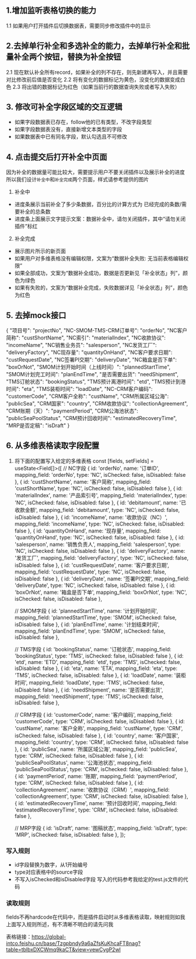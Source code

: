 

## 1.增加监听表格切换的能力
1.1 如果用户打开插件后切换数据表，需要同步修改插件中的显示

## 2.去掉单行补全和多选补全的能力，去掉单行补全和批量补全两个按钮，替换为补全按钮
2.1 现在默认补全所有record，如果补全的列不存在，则先新建再写入，并且需要对比修改前后值是否变化
2.2 将有变化的数据标记为黄色，没变化的数据变成白色
2.3 将出错的数据标记为红色（如果当前行的数据查询失败或者写入失败）

## 3. 修改可补全字段区域的交互逻辑
  - 如果字段数据表已存在，follow他的已有类型，不改字段类型
  - 如果字段数据表没有，直接新增文本类型的字段
  - 如果数据表中已有同名字段，默认勾选且不可修改

## 4. 点击提交后打开补全中页面
因为补全的数据量可能比较大，需要提示用户不要关闭插件以及展示补全的进度
所以我们设计`补全中`和`补全完成`两个页面，样式请参考提供的图片
1. 补全中
- 进度条展示当前补全了多少条数据，百分比的计算方式为 已经完成的条数/需要补全的总条数
- 进度条上面展示文字提示文案：数据补全中，请勿关闭插件，其中“请勿关闭插件”标红
2. 补全完成
- 展示图片所示的新页面
- 如果用户对多维表格没有编辑权限，文案为“数据补全失败: 无当前表格编辑权限”
- 如果全部成功，文案为“数据补全成功，数据是否更新见「补全状态」列”，颜色为绿色
- 如果有失败的，文案为“数据补全完成，失败数据详见「补全状态」列”，颜色为红色

## 5. 去掉mock接口
{
  "项目号": "projectNo",
  "NC-SMOM-TMS-CRM订单号": "orderNo",
  "NC客户简称": "custShortName",
  "NC索引": "materialIndex",
  "NC收款协议": "incomeName",
  "NC销售业务员": "salesperson",
  "NC发货工厂": "deliveryFactory",
  "NC现存量": "quantityOnHand",
  "NC客户要求日期": "custRequestDate",
  "NC签署PI交期": "deliveryDate",
  "NC箱盒是否下单": "boxOrNot",
  "SMOM计划开始时间（上线时间）": "plannedStartTime",
  "SMOM计划完工时间": "planEndTime",
  "是否需要出货": "needShipment",
  "TMS订舱状态": "bookingStatus",
  "TMS预计离港时间": "etd",
  "TMS预计到港时间": "eta",
  "TMS装柜时间": "loadDate",
  "NC-CRM客户编码": "customerCode",
  "CRM客户全称": "custName",
  "CRM所属区域公海": "publicSea",
  "CRM国家": "country",
  "CRM收款协议": "collectionAgreement",
  "CRM账期（天）": "paymentPeriod",
  "CRM公海池状态": "publicSeaPoolStatus",
  "CRM预计回收时间": "estimatedRecoveryTime",
  "MRP是否定稿": "isDraft"
}


## 6. 从多维表格读取字段配置
1. 将下面的配置写入给定的多维表格
const [fields, setFields] = useState<Field[]>([
    // NC字段
    { id: 'orderNo', name: '订单ID', mapping_field: 'orderNo', type: 'NC', isChecked: false, isDisabled: false },
    { id: 'custShortName', name: '客户简称', mapping_field: 'custShortName', type: 'NC', isChecked: false, isDisabled: false },
    { id: 'materialIndex', name: '产品索引号', mapping_field: 'materialIndex', type: 'NC', isChecked: false, isDisabled: false },
    { id: 'debitamount', name: '已收款金额', mapping_field: 'debitamount', type: 'NC', isChecked: false, isDisabled: false },
    { id: 'incomeName', name: '收款协议（NC）', mapping_field: 'incomeName', type: 'NC', isChecked: false, isDisabled: false },
    { id: 'quantityOnHand', name: '现存量', mapping_field: 'quantityOnHand', type: 'NC', isChecked: false, isDisabled: false },
    { id: 'salesperson', name: '销售负责人', mapping_field: 'salesperson', type: 'NC', isChecked: false, isDisabled: false },
    { id: 'deliveryFactory', name: '发货工厂', mapping_field: 'deliveryFactory', type: 'NC', isChecked: false, isDisabled: false },
    { id: 'custRequestDate', name: '客户要求日期', mapping_field: 'custRequestDate', type: 'NC', isChecked: false, isDisabled: false },
    { id: 'deliveryDate', name: '签署PI交期', mapping_field: 'deliveryDate', type: 'NC', isChecked: false, isDisabled: false },
    { id: 'boxOrNot', name: '箱盒是否下单', mapping_field: 'boxOrNot', type: 'NC', isChecked: false, isDisabled: false },

    // SMOM字段
    { id: 'plannedStartTime', name: '计划开始时间', mapping_field: 'plannedStartTime', type: 'SMOM', isChecked: false, isDisabled: false },
    { id: 'planEndTime', name: '计划结束时间', mapping_field: 'planEndTime', type: 'SMOM', isChecked: false, isDisabled: false },

    // TMS字段
    { id: 'bookingStatus', name: '订舱状态', mapping_field: 'bookingStatus', type: 'TMS', isChecked: false, isDisabled: false },
    { id: 'etd', name: 'ETD', mapping_field: 'etd', type: 'TMS', isChecked: false, isDisabled: false },
    { id: 'eta', name: 'ETA', mapping_field: 'eta', type: 'TMS', isChecked: false, isDisabled: false },
    { id: 'loadDate', name: '装柜时间', mapping_field: 'loadDate', type: 'TMS', isChecked: false, isDisabled: false },
    { id: 'needShipment', name: '是否需要出货', mapping_field: 'needShipment', type: 'TMS', isChecked: false, isDisabled: false },

    // CRM字段
    { id: 'customerCode', name: '客户编码', mapping_field: 'customerCode', type: 'CRM', isChecked: false, isDisabled: false },
    { id: 'custName', name: '客户全称', mapping_field: 'custName', type: 'CRM', isChecked: false, isDisabled: false },
    { id: 'country', name: '客户国家', mapping_field: 'country', type: 'CRM', isChecked: false, isDisabled: false },
    { id: 'publicSea', name: '所属区域公海', mapping_field: 'publicSea', type: 'CRM', isChecked: false, isDisabled: false },
    { id: 'publicSeaPoolStatus', name: '公海池状态', mapping_field: 'publicSeaPoolStatus', type: 'CRM', isChecked: false, isDisabled: false },
    { id: 'paymentPeriod', name: '账期', mapping_field: 'paymentPeriod', type: 'CRM', isChecked: false, isDisabled: false },
    { id: 'collectionAgreement', name: '收款协议（CRM）', mapping_field: 'collectionAgreement', type: 'CRM', isChecked: false, isDisabled: false },
    { id: 'estimatedRecoveryTime', name: '预计回收时间', mapping_field: 'estimatedRecoveryTime', type: 'CRM', isChecked: false, isDisabled: false },

    // MRP字段
    { id: 'isDraft', name: '图稿状态', mapping_field: 'isDraft', type: 'MRP', isChecked: false, isDisabled: false },
  ]);
  ### 写入规则
- id字段替换为数字，从1开始编号
- type对应表格中的source字段
- 不写入isChecked和isDisabled字段
写入的代码参考我给定的test.js文件的代码

### 读取规则
fields不再hardcode在代码中，而是插件启动时从多维表格读取，映射规则如我上面写入规则所述，有不清晰不明白的请先问我



表格链接：https://global-intco.feishu.cn/base/Tzgpbndy9a6aZfsKuKhcaFT8nag?table=tblbxDXCWmq9kaCT&view=vewCygP2wl
